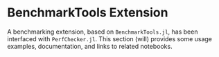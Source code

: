 # BenchmarkTools Extension

A benchmarking extension, based on `BenchmarkTools.jl`, has been interfaced with `PerfChecker.jl`. This section (will) provides some usage examples, documentation, and links to related notebooks.

